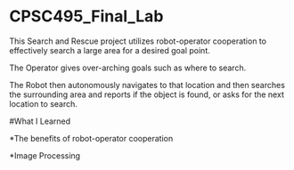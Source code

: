 # CPSC495_Final_Lab

This Search and Rescue project utilizes robot-operator cooperation to effectively search a large area for a desired goal point.

The Operator gives over-arching goals such as where to search.

The Robot then autonomously navigates to that location and then searches the surrounding area and reports if the object is  found, or asks
for the next location to search.

#What I Learned

*The benefits of robot-operator cooperation

*Image Processing

